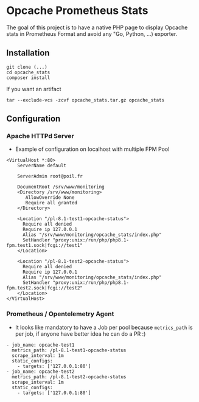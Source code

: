 # Opcache Prometheus Stats
The goal of this project is to have a native PHP page to display Opcache stats in Prometheus Format and avoid any "Go, Python, ...) exporter.

## Installation

```
git clone (...)
cd opcache_stats
composer install
```

If you want an artifact
```
tar --exclude-vcs -zcvf opcache_stats.tar.gz opcache_stats
```

## Configuration

### Apache HTTPd Server
* Example of configuration on localhost with multiple FPM Pool

```
<VirtualHost *:80>
    ServerName default

    ServerAdmin root@poil.fr

    DocumentRoot /srv/www/monitoring
    <Directory /srv/www/monitoring>
       AllowOverride None
       Require all granted
    </Directory>

    <Location "/pl-8.1-test1-opcache-status">
      Require all denied
      Require ip 127.0.0.1
      Alias "/srv/www/monitoring/opcache_stats/index.php"
      SetHandler "proxy:unix:/run/php/php8.1-fpm.test1.sock|fcgi://test1"
    </Location>

    <Location "/pl-8.1-test2-opcache-status">
      Require all denied
      Require ip 127.0.0.1
      Alias "/srv/www/monitoring/opcache_stats/index.php"
      SetHandler "proxy:unix:/run/php/php8.1-fpm.test2.sock|fcgi://test2"
    </Location>
</VirtualHost>
```

### Prometheus / Opentelemetry Agent
* It looks like mandatory to have a Job per pool because `metrics_path` is per job, if anyone have better idea he can do a PR :)
```
- job_name: opcache-test1
  metrics_path: /pl-8.1-test1-opcache-status
  scrape_interval: 1m
  static_configs:
    - targets: ['127.0.0.1:80']
- job_name: opcache-test2
  metrics_path: /pl-8.1-test2-opcache-status
  scrape_interval: 1m
  static_configs:
    - targets: ['127.0.0.1:80']
```

